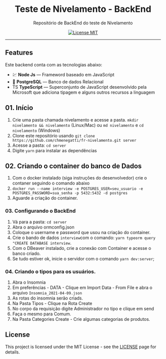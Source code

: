 <h1 align="center">
Teste de Nivelamento - BackEnd
</h1>

<p align="center">Repositório de BackEnd do teste de Nivelamento</p>

<p align="center">
  <a href="https://opensource.org/licenses/MIT">
    <img src="https://img.shields.io/badge/License-MIT-blue.svg" alt="License MIT">
  </a>
</p>

<hr />

## Features

Este backend conta com as tecnologias abaixo:

- 💹 **Node Js** — Frameword baseado em JavaScript
- 📄 **PostgreSQL** — Banco de dados Relacional
- TS **TypeScript** — Superconjunto de JavaScript desenvolvido pela Microsoft que adiciona tipagem e alguns outros recursos a linguagem

## 01. Início

1. Crie uma pasta chamada nivelamento e acesse a pasta. `mkdir nivelamento && nivelamento` (Linux/Mac) ou `md nivelamento` e `cd nivelamento` (Windows)<br/>
2. Clone este repositório usando `git clone https://github.com/chmenegatti/fr-nivelamento.git server`<br/>
3. Acesse a pasta: `cd server`<br />
3. Digite `yarn` para instalar as dependências<br />

## 02. Criando o container do banco de Dados
1. Com o docker instalado (siga instruções do desenvolvedor) crie o contaner seguindo o comando abaixo
2. `docker run --name interview -e POSTGRES_USER=seu_usuario -e POSTGRES_PASSWORD=sua_senha -p 5432:5432 -d postgres` 
3. Aguarde a criação do container.

### 03. Configurando o BackEnd

1. Vá para a pasta: `cd server`
2. Abra o arquivo ormconfig.json
3. Coloque o username e password que usou na criação do container.
4. Crie o bando de dados `interview`com o comando: `yarn typeorm query "CREATE DATABASE interview`.
5. Com o DBeaver instalado, crie a conexão com Container e acesse o banco criado.
6. Se tudo estiver ok, inicie o servidor com o comando `yarn dev:server`;

### 04. Criando o tipos para os usuários.

1. Abra o Insomnia
2. Em preferências - DATA - Clique em Import Data - From File e abra o arquivo `Insomnia_2021-04-09.json`
3. As rotas do insomnia serão criads.
4. Na Pasta Tipos - Clique na Rota Create
5. No corpo da requisição digite Administrador no tipo e clique em send
6. Faça o mesmo para Comum.
7. Na Pasta Categories Create - Crie algumas categorias de produtos.

## License

This project is licensed under the MIT License - see the [LICENSE](https://opensource.org/licenses/MIT) page for details.
